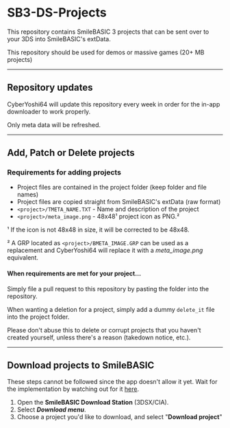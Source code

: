 # SB3-DS-Projects

This repository contains SmileBASIC 3 projects that can be sent over to your 3DS into SmileBASIC's extData.

This repository should be used for demos or massive games (20+ MB projects)

---

## Repository updates

CyberYoshi64 will update this repository every week in order for the in-app downloader to work properly.

Only meta data will be refreshed.

---

## Add, Patch or Delete projects

### Requirements for adding projects

- Project files are contained in the project folder (keep folder and file names)
- Project files are copied straight from SmileBASIC's extData (raw format)
- `<project>/TMETA_NAME.TXT` - Name and description of the project
- `<project>/meta_image.png` - 48x48¹ project icon as PNG.²

¹ If the icon is not 48x48 in size, it will be corrected to be 48x48.

² A GRP located as `<project>/BMETA_IMAGE.GRP` can be used as a replacement and CyberYoshi64 will replace it with a *meta_image.png* equivalent.

#### When requirements are met for your project…

Simply file a pull request to this repository by pasting the folder into the repository.

When wanting a deletion for a project, simply add a dummy `delete_it` file into the project folder.

Please don't abuse this to delete or corrupt projects that you haven't created yourself, unless there's a reason (takedown notice, etc.).

---

## Download projects to SmileBASIC

These steps cannot be followed since the app doesn't allow it yet.
Wait for the implementation by watching out for it [here](https://github.com/CyberYoshi64/SB-Download-Station/releases).

1. Open the **SmileBASIC Download Station** (3DSX/CIA).
2. Select ***Download menu***.
3. Choose a project you'd like to download, and select "**Download project**"
